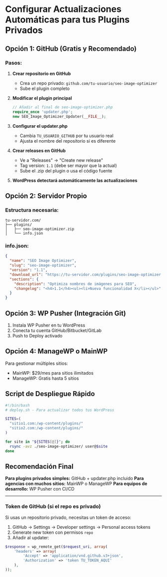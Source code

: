 # Configurar Actualizaciones Automáticas para tus Plugins Privados

## Opción 1: GitHub (Gratis y Recomendado)

### Pasos:

1. **Crear repositorio en GitHub**
   - Crea un repo privado: `github.com/tu-usuario/seo-image-optimizer`
   - Sube el plugin completo

2. **Modificar el plugin principal**
   ```php
   // Añadir al final de seo-image-optimizer.php
   require_once 'updater.php';
   new SEO_Image_Optimizer_Updater(__FILE__);
   ```

3. **Configurar el updater.php**
   - Cambia `TU_USUARIO_GITHUB` por tu usuario real
   - Ajusta el nombre del repositorio si es diferente

4. **Crear releases en GitHub**
   - Ve a "Releases" → "Create new release"
   - Tag version: `1.1` (debe ser mayor que la actual)
   - Sube el .zip del plugin o usa el código fuente

5. **WordPress detectará automáticamente las actualizaciones**

## Opción 2: Servidor Propio

### Estructura necesaria:

```
tu-servidor.com/
├── plugins/
│   ├── seo-image-optimizer.zip
│   └── info.json
```

### info.json:
```json
{
  "name": "SEO Image Optimizer",
  "slug": "seo-image-optimizer",
  "version": "1.1",
  "download_url": "https://tu-servidor.com/plugins/seo-image-optimizer.zip",
  "sections": {
    "description": "Optimiza nombres de imágenes para SEO",
    "changelog": "<h4>1.1</h4><ul><li>Nueva funcionalidad X</li></ul>"
  }
}
```

## Opción 3: WP Pusher (Integración Git)

1. Instala WP Pusher en tu WordPress
2. Conecta tu cuenta GitHub/Bitbucket/GitLab
3. Push to Deploy activado

## Opción 4: ManageWP o MainWP

Para gestionar múltiples sitios:
- MainWP: $29/mes para sitios ilimitados
- ManageWP: Gratis hasta 5 sitios

## Script de Despliegue Rápido

```bash
#!/bin/bash
# deploy.sh - Para actualizar todos tus WordPress

SITES=(
  "sitio1.com:/wp-content/plugins/"
  "sitio2.com:/wp-content/plugins/"
)

for site in "${SITES[@]}"; do
  rsync -avz ./seo-image-optimizer/ user@$site
done
```

## Recomendación Final

**Para plugins privados simples:** GitHub + updater.php incluido
**Para agencias con muchos sitios:** MainWP o ManageWP
**Para equipos de desarrollo:** WP Pusher con CI/CD

---

### Token de GitHub (si el repo es privado)

Si usas un repositorio privado, necesitas un token de acceso:

1. GitHub → Settings → Developer settings → Personal access tokens
2. Generate new token con permisos `repo`
3. Añadir al updater:

```php
$response = wp_remote_get($request_uri, array(
    'headers' => array(
        'Accept' => 'application/vnd.github.v3+json',
        'Authorization' => 'token TU_TOKEN_AQUI'
    ),
));
```